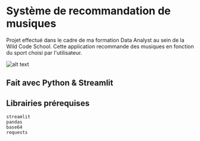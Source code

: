 # Système de recommandation de musiques

Projet effectué dans le cadre de ma formation Data Analyst au sein de la Wild Code School.
Cette application recommande des musiques en fonction du sport choisi par l'utilisateur.

![alt text](https://github.com/000molly/protojam/blob/main/image.jpg?raw=true)


## Fait avec Python & Streamlit

## Librairies prérequises
```
streamlit
pandas
base64
requests
```
